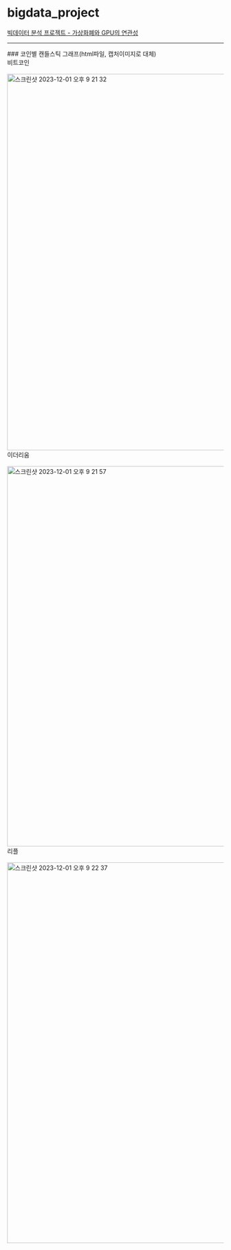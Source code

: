 # bigdata_project
[빅데이터 분석 프로젝트 - 가상화폐와 GPU의 연관성](https://github.com/jaemin-i/bigdata_project/blob/main/bigdata_project.ipynb)
<hr>
### 코인별 캔들스틱 그래프(html파일, 캡처이미지로 대체)<br>
비트코인<br><br>
<img width="873" alt="스크린샷 2023-12-01 오후 9 21 32" src="https://github.com/jaemin-i/bigdata_project/assets/113239209/5681fedc-1794-4f08-b2f3-b4cfbbe283fc">
<br>
이더리움<br><br>
<img width="882" alt="스크린샷 2023-12-01 오후 9 21 57" src="https://github.com/jaemin-i/bigdata_project/assets/113239209/ccc1c85e-47a1-4608-8d3c-2dc14f0d0940">
<br>
리플<br><br>
<img width="883" alt="스크린샷 2023-12-01 오후 9 22 37" src="https://github.com/jaemin-i/bigdata_project/assets/113239209/b2d61d9f-56eb-43a2-896c-40c9b77f9d07">

